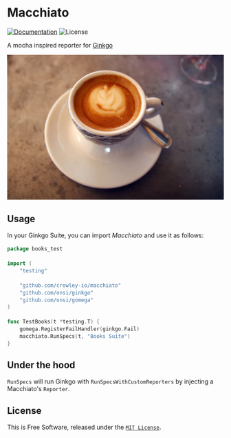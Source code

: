 # Macchiato

[![Documentation][godoc-img]][godoc-url] ![License][license-img]

A mocha inspired reporter for [Ginkgo](https://onsi.github.io/ginkgo/)

[![Macchiato][macchiato-img]][macchiato-url]

## Usage

In your Ginkgo Suite, you can import *Macchiato* and use it as follows:

```go
package books_test

import (
	"testing"

	"github.com/crowley-io/macchiato"
	"github.com/onsi/ginkgo"
	"github.com/onsi/gomega"
)

func TestBooks(t *testing.T) {
	gomega.RegisterFailHandler(ginkgo.Fail)
	macchiato.RunSpecs(t, "Books Suite")
}
```

## Under the hood

`RunSpecs` will run Ginkgo with `RunSpecsWithCustomReporters` by injecting a Macchiato's `Reporter`.

## License

This is Free Software, released under the [`MIT License`](LICENSE).

[macchiato-url]: https://github.com/crowley-io/macchiato
[macchiato-img]: https://raw.githubusercontent.com/crowley-io/macchiato/master/macchiato.jpg
[godoc-url]: https://godoc.org/github.com/crowley-io/macchiato
[godoc-img]: https://godoc.org/github.com/crowley-io/macchiato?status.svg
[license-img]: https://img.shields.io/badge/license-MIT-blue.svg
